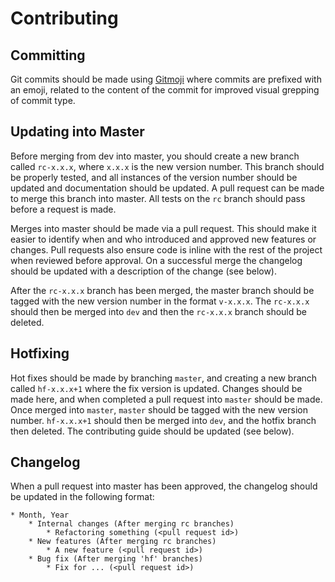 # Contributing

## Committing
Git commits should be made using [Gitmoji](https://gitmoji.carloscuesta.me/)
where commits are prefixed with an emoji, related to the content of the
commit for improved visual grepping of commit type.

## Updating into Master
Before merging from dev into master, you should create a new branch called
`rc-x.x.x`, where `x.x.x` is the new version number. This branch should be
properly tested, and all instances of the version number should be updated
and documentation should be updated. A pull request can be made to merge
this branch into master. All tests on the `rc` branch should pass before
a request is made.

Merges into master should be made via a pull request. This should make it 
easier to identify when and who introduced and approved new features or 
changes. Pull requests also ensure code is inline with the rest of the 
project when reviewed before approval. On a successful merge the changelog 
should be updated with a description of the change (see below).

After the `rc-x.x.x` branch has been merged, the master branch should be
tagged with the new version number in the format `v-x.x.x`. The `rc-x.x.x`
should then be merged into `dev` and then the `rc-x.x.x` branch should 
be deleted.

## Hotfixing
Hot fixes should be made by branching `master`, and creating a new branch
called `hf-x.x.x+1` where the fix version is updated. Changes should be
made here, and when completed a pull request into `master` should be made.
Once merged into `master`, `master` should be tagged with the new version
number. `hf-x.x.x+1` should then be merged into `dev`, and the hotfix
branch then deleted. The contributing guide should be updated (see below).

## Changelog
When a pull request into master has been approved, the changelog should
be updated in the following format:
```
* Month, Year
    * Internal changes (After merging rc branches)
        * Refactoring something (<pull request id>)
    * New features (After merging rc branches)
        * A new feature (<pull request id>)
    * Bug fix (After merging 'hf' branches)
        * Fix for ... (<pull request id>)
```
